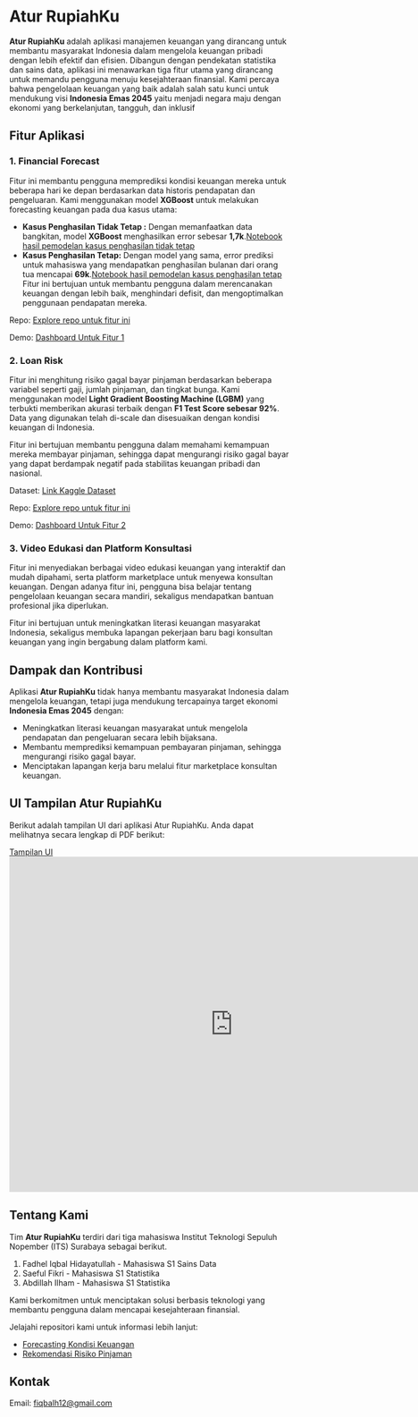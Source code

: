# Atur RupiahKu

**Atur RupiahKu** adalah aplikasi manajemen keuangan yang dirancang untuk membantu masyarakat Indonesia dalam mengelola keuangan pribadi dengan lebih efektif dan efisien. Dibangun dengan pendekatan statistika dan sains data, aplikasi ini menawarkan tiga fitur utama yang dirancang untuk memandu pengguna menuju kesejahteraan finansial. Kami percaya bahwa pengelolaan keuangan yang baik adalah salah satu kunci untuk mendukung visi **Indonesia Emas 2045** yaitu menjadi negara maju dengan ekonomi yang berkelanjutan, tangguh, dan inklusif

## Fitur Aplikasi

### 1. Financial Forecast
Fitur ini membantu pengguna memprediksi kondisi keuangan mereka untuk beberapa hari ke depan berdasarkan data historis pendapatan dan pengeluaran. Kami menggunakan model **XGBoost** untuk melakukan forecasting keuangan pada dua kasus utama:
- **Kasus Penghasilan Tidak Tetap :** Dengan memanfaatkan data bangkitan, model **XGBoost** menghasilkan error sebesar **1,7k**.[Notebook hasil pemodelan kasus penghasilan tidak tetap](https://github.com/Atur-RupiahKu/Forecasting-Keuangan/blob/main/Notebook%20Penghasilan%20Tidak%20Tetap.ipynb) 
- **Kasus Penghasilan Tetap:** Dengan model yang sama, error prediksi untuk mahasiswa yang mendapatkan penghasilan bulanan dari orang tua mencapai **69k**.[Notebook hasil pemodelan kasus penghasilan tetap](https://github.com/Atur-RupiahKu/Forecasting-Keuangan/blob/main/Notebook%20Penghasilan%20Tetap.ipynb)
Fitur ini bertujuan untuk membantu pengguna dalam merencanakan keuangan dengan lebih baik, menghindari defisit, dan mengoptimalkan penggunaan pendapatan mereka. 

Repo: [Explore repo untuk fitur ini](https://github.com/Atur-RupiahKu/Forecasting-Keuangan)

Demo: [Dashboard Untuk Fitur 1](https://dashboard-otpe2yfbbiaam82dvkr2gw.streamlit.app/)

### 2. Loan Risk
Fitur ini menghitung risiko gagal bayar pinjaman berdasarkan beberapa variabel seperti gaji, jumlah pinjaman, dan tingkat bunga. Kami menggunakan model **Light Gradient Boosting Machine (LGBM)** yang terbukti memberikan akurasi terbaik dengan **F1 Test Score sebesar 92%**. Data yang digunakan telah di-scale dan disesuaikan dengan kondisi keuangan di Indonesia.

Fitur ini bertujuan membantu pengguna dalam memahami kemampuan mereka membayar pinjaman, sehingga dapat mengurangi risiko gagal bayar yang dapat berdampak negatif pada stabilitas keuangan pribadi dan nasional.

Dataset: [Link Kaggle Dataset](https://www.kaggle.com/datasets/lorenzozoppelletto/financial-risk-for-loan-approval?select=Loan.csv) 

Repo: [Explore repo untuk fitur ini](https://github.com/Atur-RupiahKu/Rekomendasi-Resiko-Pinjaman)

Demo: [Dashboard Untuk Fitur 2](https://dashboard-eoctwdweskirpnpxvz38cl.streamlit.app/)

### 3. Video Edukasi dan Platform Konsultasi
Fitur ini menyediakan berbagai video edukasi keuangan yang interaktif dan mudah dipahami, serta platform marketplace untuk menyewa konsultan keuangan. Dengan adanya fitur ini, pengguna bisa belajar tentang pengelolaan keuangan secara mandiri, sekaligus mendapatkan bantuan profesional jika diperlukan.

Fitur ini bertujuan untuk meningkatkan literasi keuangan masyarakat Indonesia, sekaligus membuka lapangan pekerjaan baru bagi konsultan keuangan yang ingin bergabung dalam platform kami.


## Dampak dan Kontribusi
Aplikasi **Atur RupiahKu** tidak hanya membantu masyarakat Indonesia dalam mengelola keuangan, tetapi juga mendukung tercapainya target ekonomi **Indonesia Emas 2045** dengan:
- Meningkatkan literasi keuangan masyarakat untuk mengelola pendapatan dan pengeluaran secara lebih bijaksana.
- Membantu memprediksi kemampuan pembayaran pinjaman, sehingga mengurangi risiko gagal bayar.
- Menciptakan lapangan kerja baru melalui fitur marketplace konsultan keuangan.



## UI Tampilan Atur RupiahKu

Berikut adalah tampilan UI dari aplikasi Atur RupiahKu. Anda dapat melihatnya secara lengkap di PDF berikut:

[Tampilan UI](https://github.com/Atur-RupiahKu/.github/blob/main/Mockup%20Atur%20RupiahKu.pdf)
<embed src="https://github.com/Atur-RupiahKu/.github/blob/main/Mockup%20Atur%20RupiahKu.pdf" width="800px" height="600px" />

## Tentang Kami
Tim **Atur RupiahKu** terdiri dari tiga mahasiswa Institut Teknologi Sepuluh Nopember (ITS) Surabaya sebagai berikut.
1. Fadhel Iqbal Hidayatullah - Mahasiswa S1 Sains Data
2. Saeful Fikri - Mahasiswa S1 Statistika
3. Abdillah Ilham - Mahasiswa S1 Statistika

Kami berkomitmen untuk menciptakan solusi berbasis teknologi yang membantu pengguna dalam mencapai kesejahteraan finansial.

Jelajahi repositori kami untuk informasi lebih lanjut:
- [Forecasting Kondisi Keuangan](https://github.com/Atur-RupiahKu/Forecasting-Keuangan)
- [Rekomendasi Risiko Pinjaman](https://github.com/Atur-RupiahKu/Rekomendasi-Resiko-Pinjaman)

## Kontak
Email: fiqbalh12@gmail.com

